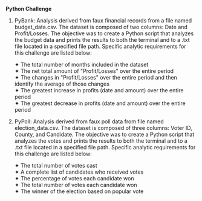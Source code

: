 **Python Challenge**

1. PyBank: Analysis derived from faux financial records from a file named budget_data.csv. The dataset is composed of two columns: Date and Profit/Losses. The objective was to create a Python script that analyzes the budget data and prints the results to both the terminal and to a .txt file located in a specified file path. Specific analytic requirements for this challenge are listed below:

    ✦ The total number of months included in the dataset<br/>
    ✦ The net total amount of "Profit/Losses" over the entire period<br/>
    ✦ The changes in "Profit/Losses" over the entire period and then identify the average of those changes<br/>
    ✦ The greatest increase in profits (date and amount) over the entire period<br/>
    ✦ The greatest decrease in profits (date and amount) over the entire period<br/>

2. PyPoll: Analysis derived from faux poll data from file named election_data.csv. The dataset is composed of three columns: Voter ID, County, and Candidate. The objective was to create a Python script that analyzes the votes and prints the results to both the terminal and to a .txt file located in a specified file path. Specific analytic requirements for this challenge are listed below:

    ✦ The total number of votes cast<br/>
    ✦ A complete list of candidates who received votes<br/>
    ✦ The percentage of votes each candidate won<br/>
    ✦ The total number of votes each candidate won<br/>
    ✦ The winner of the election based on popular vote<br/>


